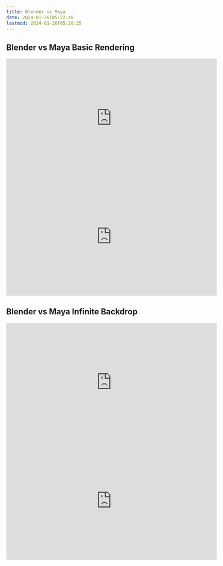 ```yaml
---
title: Blender vs Maya
date: 2024-01-26T05:22:49
lastmod: 2024-01-26T05:28:25
---
```


## Blender vs Maya Basic Rendering

<div class="two-column-grid">
<div class="iframe-16-9-container">
<iframe class="youTubeIframe" width="560" height="315" src="https://www.youtube.com/embed/Qw8jl8mKEsY?si=CD33bP6p-aN7G5Xx" title="YouTube video player" frameborder="0" allow="accelerometer; autoplay; clipboard-write; encrypted-media; gyroscope; picture-in-picture; web-share" allowfullscreen></iframe>
</div>
<div class="iframe-16-9-container">
<iframe class="youTubeIframe" width="560" height="315" src="https://www.youtube.com/embed/9RHh4OSPKQQ?si=dx17GTX71Wke3l-m" title="YouTube video player" frameborder="0" allow="accelerometer; autoplay; clipboard-write; encrypted-media; gyroscope; picture-in-picture; web-share" allowfullscreen></iframe>
</div>
</div>

## Blender vs Maya Infinite Backdrop

<div class="two-column-grid">
<div class="iframe-16-9-container">
<iframe class="youTubeIframe" width="560" height="315" src="https://www.youtube.com/embed/lsEYDk00WFs?si=wsYP6cpihYG4Y7R-" title="YouTube video player" frameborder="0" allow="accelerometer; autoplay; clipboard-write; encrypted-media; gyroscope; picture-in-picture; web-share" allowfullscreen></iframe>
</div>
<div class="iframe-16-9-container">
<iframe class="youTubeIframe" width="560" height="315" src="https://www.youtube.com/embed/y2ylWfbrC58?si=u9ZIElJ65LJhl_9n" title="YouTube video player" frameborder="0" allow="accelerometer; autoplay; clipboard-write; encrypted-media; gyroscope; picture-in-picture; web-share" allowfullscreen></iframe>
</div>
</div>
